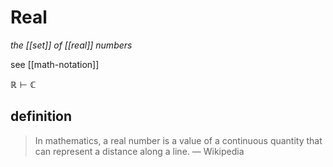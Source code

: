 # Real

_the [[set]] of [[real]] numbers_

see [[math-notation]]

$\mathbb R \vdash \mathbb C$

## definition

> In mathematics, a real number is a value of a continuous quantity that can represent a distance along a line. &mdash; Wikipedia

